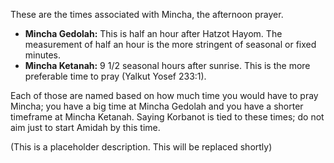 These are the times associated with Mincha, the afternoon prayer.

- **Mincha Gedolah:** This is half an hour after Hatzot Hayom. The measurement of half an hour is the more stringent of seasonal or fixed minutes.
- **Mincha Ketanah:** 9 1/2 seasonal hours after sunrise. This is the more preferable time to pray (Yalkut Yosef 233:1).

Each of those are named based on how much time you would have to pray Mincha; you have a big time at Mincha Gedolah and you have a shorter timeframe at Mincha Ketanah. Saying Korbanot is tied to these times; do not aim just to start Amidah by this time.

(This is a placeholder description. This will be replaced shortly)